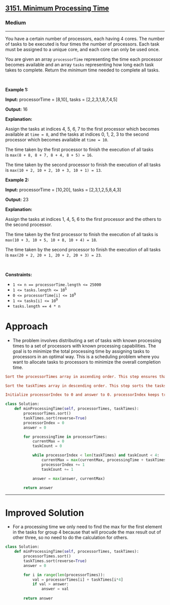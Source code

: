 <h2><a href="https://leetcode.com/problems/minimum-processing-time">3151. Minimum Processing Time</a></h2><h3>Medium</h3><hr><p>You have a certain number of processors, each having 4 cores. The number of tasks to be executed is four times the number of processors. Each task must be assigned to a unique core, and each core can only be used once.</p>

<p>You are given an array <code>processorTime</code> representing the time each processor becomes available and an array <code>tasks</code> representing how long each task takes to complete. Return the&nbsp;<em>minimum</em> time needed to complete all tasks.</p>

<p>&nbsp;</p>
<p><strong class="example">Example 1:</strong></p>

<div class="example-block">
<p><strong>Input:</strong> <span class="example-io">processorTime = [8,10], tasks = [2,2,3,1,8,7,4,5]</span></p>

<p><strong>Output:</strong> <span class="example-io">16</span></p>

<p><strong>Explanation:</strong></p>

<p>Assign the tasks at indices 4, 5, 6, 7 to the first processor which becomes available at <code>time = 8</code>, and the tasks at indices 0, 1, 2, 3 to the second processor which becomes available at <code>time = 10</code>.&nbsp;</p>

<p>The time taken by the first processor to finish the execution of all tasks is&nbsp;<code>max(8 + 8, 8 + 7, 8 + 4, 8 + 5) = 16</code>.</p>

<p>The time taken by the second processor to finish the execution of all tasks is&nbsp;<code>max(10 + 2, 10 + 2, 10 + 3, 10 + 1) = 13</code>.</p>
</div>

<p><strong class="example">Example 2:</strong></p>

<div class="example-block">
<p><strong>Input:</strong> <span class="example-io">processorTime = [10,20], tasks = [2,3,1,2,5,8,4,3]</span></p>

<p><strong>Output:</strong> <span class="example-io">23</span></p>

<p><strong>Explanation:</strong></p>

<p>Assign the tasks at indices 1, 4, 5, 6 to the first processor and the others to the second processor.</p>

<p>The time taken by the first processor to finish the execution of all tasks is <code>max(10 + 3, 10 + 5, 10 + 8, 10 + 4) = 18</code>.</p>

<p>The time taken by the second processor to finish the execution of all tasks is <code>max(20 + 2, 20 + 1, 20 + 2, 20 + 3) = 23</code>.</p>
</div>

<p>&nbsp;</p>
<p><strong>Constraints:</strong></p>

<ul>
	<li><code>1 &lt;= n == processorTime.length &lt;= 25000</code></li>
	<li><code>1 &lt;= tasks.length &lt;= 10<sup>5</sup></code></li>
	<li><code>0 &lt;= processorTime[i] &lt;= 10<sup>9</sup></code></li>
	<li><code>1 &lt;= tasks[i] &lt;= 10<sup>9</sup></code></li>
	<li><code>tasks.length == 4 * n</code></li>
</ul>

# Approach 
* The problem involves distributing a set of tasks with known processing times to a set of processors with known processing capabilities. The goal is to minimize the total processing time by assigning tasks to processors in an optimal way. This is a scheduling problem where you want to allocate tasks to processors to minimize the overall completion time.

```ini 
Sort the processorTimes array in ascending order. This step ensures that tasks are assigned to processors with the shortest processing times first.

Sort the taskTimes array in descending order. This step sorts the tasks in such a way that the longest tasks are considered first when assigning them to processors.

Initialize processorIndex to 0 and answer to 0. processorIndex keeps track of the current processor being assigned tasks, and answer keeps track of the minimum total processing time.
```
```python
class Solution:
    def minProcessingTime(self, processorTimes, taskTimes):
        processorTimes.sort()
        taskTimes.sort(reverse=True)
        processorIndex = 0
        answer = 0

        for processingTime in processorTimes:
            currentMax = 0
            taskCount = 0

            while processorIndex < len(taskTimes) and taskCount < 4:
                currentMax = max(currentMax, processingTime + taskTimes[processorIndex])
                processorIndex += 1
                taskCount += 1

            answer = max(answer, currentMax)

        return answer
```
---
# Improved Solution 
* For a processing time we only need to find the max for the first element in the tasks for group 4 because that will procude the max result out of other three, so no need to do the calculation for others.  

```python
class Solution:
    def minProcessingTime(self, processorTimes, taskTimes):
        processorTimes.sort()
        taskTimes.sort(reverse=True)
        answer = 0

        for i in range(len(processorTimes)):
            val = processorTimes[i] + taskTimes[i*4]
            if val > answer:
                answer = val
        
        return answer
```
